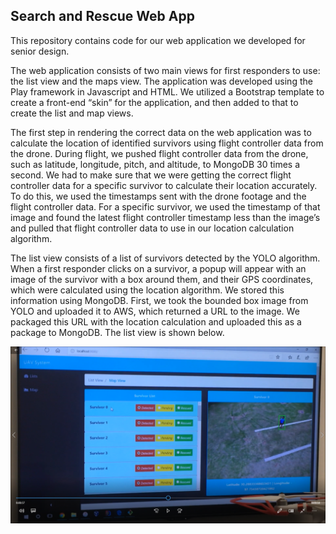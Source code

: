 ## Search and Rescue Web App
This repository contains code for our web application we developed for senior design. 

The web application consists of two main views for first responders to use: the list view and the maps view. The application was developed using the Play framework in Javascript and HTML. We utilized a Bootstrap template to create a front-end “skin” for the application, and then added to that to create the list and map views.

The first step in rendering the correct data on the web application was to calculate the location of identified survivors using flight controller data from the drone. During flight, we pushed flight controller data from the drone, such as latitude, longitude, pitch, and altitude, to MongoDB 30 times a second. We had to make sure that we were getting the correct flight controller data for a specific survivor to calculate their location accurately. To do this, we used the timestamps sent with the drone footage and the flight controller data. For a specific survivor, we used the timestamp of that image and found the latest flight controller timestamp less than the image’s and pulled that flight controller data to use in our location calculation algorithm.

The list view consists of a list of survivors detected by the YOLO algorithm. When a first responder clicks on a survivor, a popup will appear with an image of the survivor with a box around them, and their GPS coordinates, which were calculated using the location algorithm. We stored this information using MongoDB. First, we took the bounded box image from YOLO and uploaded it to AWS, which returned a URL to the image. We packaged this URL with the location calculation and uploaded this as a package to MongoDB. The list view is shown below.

![alt text](https://github.com/varunsridhar1/SearchAndRescueWebApp/blob/master/ListView.png "List view")
